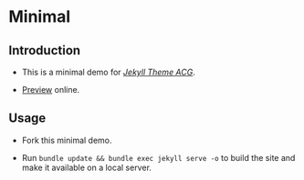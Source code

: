 # Minimal

## Introduction

- This is a minimal demo for [*Jekyll Theme ACG*](https://github.com/coderzhaoziwei/jekyll-theme-acg).

- [Preview](https://coderzhaoziwei.github.io/jekyll-theme-acg-minimal) online.


## Usage

- Fork this minimal demo.

- Run `bundle update && bundle exec jekyll serve -o` to build the site and make it available on a local server.

